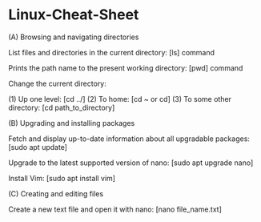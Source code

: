 # Linux-Cheat-Sheet

(A) Browsing and navigating directories

List files and directories in the current directory: [ls] command

Prints the path name to the present working directory: [pwd] command 

Change the current directory:

(1) Up one level: [cd ../]
(2) To home: [cd ~ or cd]
(3) To some other directory: [cd path_to_directory]

(B) Upgrading and installing packages

Fetch and display up-to-date information about all upgradable packages: [sudo apt update]

Upgrade to the latest supported version of nano: [sudo apt upgrade nano]

Install Vim: [sudo apt install vim] 

(C) Creating and editing files

Create a new text file and open it with nano: [nano file_name.txt]
